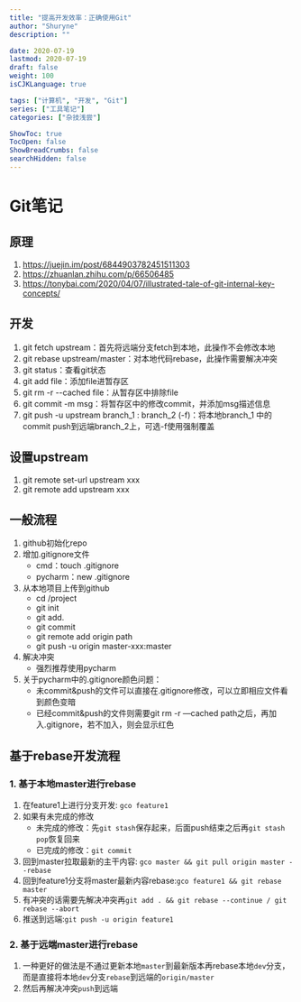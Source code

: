```yaml
---
title: "提高开发效率：正确使用Git"
author: "Shuryne"
description: ""

date: 2020-07-19
lastmod: 2020-07-19
draft: false
weight: 100
isCJKLanguage: true

tags: ["计算机", "开发", "Git"]
series: ["工具笔记"]
categories: ["杂技浅尝"]

ShowToc: true
TocOpen: false
ShowBreadCrumbs: false
searchHidden: false
---
```




# Git笔记

## 原理
1. <https://juejin.im/post/6844903782451511303>
1. <https://zhuanlan.zhihu.com/p/66506485>
1. <https://tonybai.com/2020/04/07/illustrated-tale-of-git-internal-key-concepts/>


## 开发
1. git fetch upstream：首先将远端分支fetch到本地，此操作不会修改本地
1. git rebase upstream/master：对本地代码rebase，此操作需要解决冲突
1. git status：查看git状态
1. git add file：添加file进暂存区
1. git rm -r --cached file：从暂存区中排除file
1. git commit -m msg：将暂存区中的修改commit，并添加msg描述信息
1. git push -u upstream branch_1 : branch_2 (-f)：将本地branch_1 中的commit push到远端branch_2上，可选-f使用强制覆盖


## 设置upstream
1. git remote set-url upstream xxx
1. git remote add upstream xxx


## 一般流程
1. github初始化repo
1. 增加.gitignore文件
	* cmd：touch .gitignore
	* pycharm：new .gitignore
1. 从本地项目上传到github
	* cd /project
	* git init
	* git add.
	* git commit
	* git remote add origin path
	* git push -u origin master-xxx:master
1. 解决冲突
	* 强烈推荐使用pycharm
1. 关于pycharm中的.gitignore颜色问题：
	* 未commit&push的文件可以直接在.gitignore修改，可以立即相应文件看到颜色变暗
	* 已经commit&push的文件则需要git rm -r —cached path之后，再加入.gitignore，若不加入，则会显示红色


## 基于rebase开发流程

### 1. 基于本地master进行rebase
1. 在feature1上进行分支开发: ``gco feature1``
1. 如果有未完成的修改
	* 未完成的修改：先``git stash``保存起来，后面push结束之后再``git stash pop``恢复回来
	* 已完成的修改：``git commit``
1. 回到master拉取最新的主干内容: ``gco master && git pull origin master --rebase``
1. 回到feature1分支将master最新内容rebase:``gco feature1 && git rebase master``
1. 有冲突的话需要先解决冲突再``git add . && git rebase --continue / git rebase --abort``
1. 推送到远端:``git push -u origin feature1``

### 2. 基于远端master进行rebase
1. 一种更好的做法是不通过更新本地``master``到最新版本再rebase本地``dev``分支，而是直接将本地``dev``分支``rebase``到远端的``origin/master``
1. 然后再解决冲突``push``到远端
